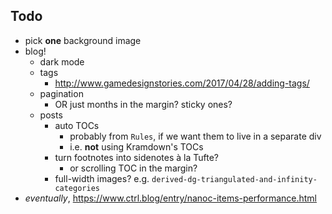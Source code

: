 ## Todo

- pick **one** background image
- blog!
    + dark mode
    + tags
        * http://www.gamedesignstories.com/2017/04/28/adding-tags/
    + pagination
        * OR just months in the margin? sticky ones?
    + posts
        * auto TOCs
            - probably from `Rules`, if we want them to live in a separate div
            - i.e. **not** using Kramdown's TOCs
        * turn footnotes into sidenotes à la Tufte?
            - or scrolling TOC in the margin?
        * full-width images? e.g. `derived-dg-triangulated-and-infinity-categories`
- _eventually_, https://www.ctrl.blog/entry/nanoc-items-performance.html
